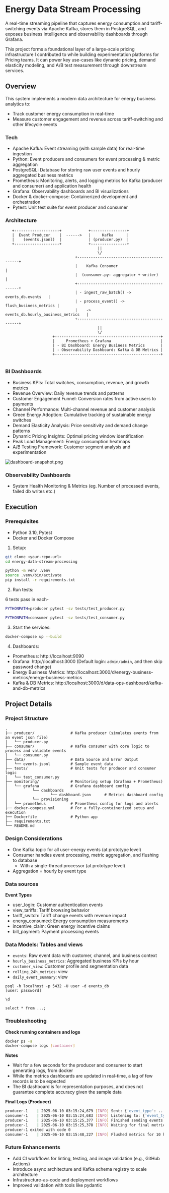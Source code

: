# Energy Data Stream Processing

A real-time streaming pipeline that captures energy consumption and tariff-switching events via Apache Kafka, 
stores them in PostgreSQL, and exposes business intelligence and observability dashboards through Grafana.

This project forms a foundational layer of a large-scale pricing infrastructure I contributed to while 
building experimentation platforms for Pricing teams. It can power key use-cases like dynamic pricing, 
demand elasticity modeling, and A/B test measurement through downstream services.

## Overview

This system implements a modern data architecture for energy business analytics to:

* Track customer energy consumption in real-time
* Measure customer engagement and revenue across tariff-switching and other lifecycle events

### Tech

* Apache Kafka: Event streaming (with sample data) for real-time ingestion
* Python: Event producers and consumers for event processing & metric aggregation
* PostgreSQL: Database for storing raw user events and hourly aggregated business metrics
* Prometheus: Monitoring, alerts, and logging metrics for Kafka (producer and consumer) and application health
* Grafana: Observability dashboards and BI visualizations
* Docker & docker-compose: Containerized development and orchestration
* Pytest: Unit test suite for event producer and consumer

### Architecture

```
   +--------------------+            +----------------+
   |  Event Producer    |  ------>   |     Kafka      |
   |    (events.jsonl)  |            | (producer.py)  |
   +--------------------+            +----------------+
                                         ||
                                         \/
                               +--------------------------------------------+
                               |    Kafka Consumer                          |
                               |  (consumer.py: aggregator + writer)        |
                               +--------------------------------------------+
                               | - ingest_raw_batch() -> events_db.events   |
                               | - process_event() -> flush_business_metrics |
                               |    ->  events_db.hourly_business_metrics   |
                               +--------------------------------------------+
                                         ||
                                         \/
                     +-----------------------------------------------+
                     |     Prometheus + Grafana                      |
                     | - BI Dashboard: Energy Business Metrics       |
                     | - Observability Dashboard: Kafka & DB Metrics |
                     +-----------------------------------------------+
   
```

### BI Dashboards

* Business KPIs: Total switches, consumption, revenue, and growth metrics
* Revenue Overview: Daily revenue trends and patterns
* Customer Engagement Funnel: Conversion rates from active users to payments
* Channel Performance: Multi-channel revenue and customer analysis
* Green Energy Adoption: Cumulative tracking of sustainable energy switches
* Demand Elasticity Analysis: Price sensitivity and demand change patterns
* Dynamic Pricing Insights: Optimal pricing window identification
* Peak Load Management: Energy consumption heatmaps
* A/B Testing Framework: Customer segment analysis and experimentation

![dashboard-snapshot.png](./dashboard-snapshot.png)

### Observability Dashboards

* System Health Monitoring & Metrics (eg. Number of processed events, failed db writes etc.)

## Execution

### Prerequisites

* Python 3.10, Pytest
* Docker and Docker Compose

1. Setup:
```bash
git clone <your-repo-url>
cd energy-data-stream-processing

python -m venv .venv
source .venv/bin/activate
pip install -r requirements.txt
```

2. Run tests:

6 tests pass in each-
```bash
PYTHONPATH=producer pytest -sv tests/test_producer.py

PYTHONPATH=consumer pytest -sv tests/test_consumer.py
```

3. Start the services:
```bash
docker-compose up --build
```

4. Dashboards:

*	Prometheus: http://localhost:9090
*	Grafana: http://localhost:3000 (Default login: `admin/admin`, and then skip password change)
  * Energy Business Metrics: http://localhost:3000/d/energy-business-metrics/energy-business-metrics
  * Kafka & DB Metrics: http://localhost:3000/d/data-ops-dashboard/kafka-and-db-metrics


## Project Details

### Project Structure
```
.
├── producer/                # Kafka producer (simulates events from an event json file)
│   └── producer.py
├── consumer/                # Kafka consumer with core logic to process and validate events
│   └── consumer.py
├── data/                    # Data Source and Error Output 
│   └── events.jsonl         # Sample event data
├── tests/                   # Unit tests for producer and consumer logic
│   └── test_consumer.py
├── monitoring/              # Monitoring setup (Grafana + Prometheus)
│   └── grafana              # Grafana dashboard config
│           └── dashboards
│                   └── dashboard.json      # Metrics dashboard config
│           └── provisioning
│   └── prometheus           # Prometheus config for logs and alerts
├── docker-compose.yml       # For a fully-containerized setup and execution
├── Dockerfile               # Python app
├── requirements.txt         
└── README.md
```

### Design Considerations
* One Kafka topic for all user-energy events (at prototype level)
* Consumer handles event processing, metric aggregation, and flushing to database
  * With a single-thread processor (at prototype level)
* Aggregation = hourly by event type

### Data sources

**Event Types**

* user_login: Customer authentication events
* view_tariffs: Tariff browsing behavior 
* tariff_switch: Tariff change events with revenue impact 
* energy_consumed: Energy consumption measurements 
* incentive_claim: Green energy incentive claims
* bill_payment: Payment processing events

### Data Models: Tables and views

* `events`: Raw event data with customer, channel, and business context
* `hourly_business_metrics`: Aggregated business KPIs by hour
* `customer_view`: Customer profile and segmentation data
* `rolling_24h_metrics`: view
* `daily_event_summary`: view

```
psql -h localhost -p 5432 -U user -d events_db
[user: password]

\d

select * from ...;
```

### Troubleshooting

**Check running containers and logs**
```bash
docker ps -a
docker-compose logs [container]
```

**Notes**

* Wait for a few seconds for the producer and consumer to start generating logs, from docker
* While the metrics dashboards are updated in real-time, a lag of few records is to be expected
* The BI dashboard is for representation purposes, and does not guarantee complete accuracy given the sample data


**Final Logs (Producer)**
```bash
producer-1    | 2025-06-10 03:15:24,679 [INFO] Sent: {'event_type': ..., 'payload': ...}
consumer-1    | 2025-06-10 03:15:24,683 [INFO] Listening to: {'event_type': ..., 'payload': ...}
producer-1    | 2025-06-10 03:15:25,377 [INFO] Finished sending events.
producer-1    | 2025-06-10 03:15:25,378 [INFO] Waiting for final metrics to be scraped...
producer-1 exited with code 0
consumer-1    | 2025-06-10 03:15:48,227 [INFO] Flushed metrics for 10 hours, cleaned up 10 old entries
```

### Future Enhancements
* Add CI workflows for linting, testing, and image validation (e.g., GitHub Actions)
* Introduce async architecture and Kafka schema registry to scale architecture
* Infrastructure-as-code and deployment workflows
* Improved validation with tools like pydantic

